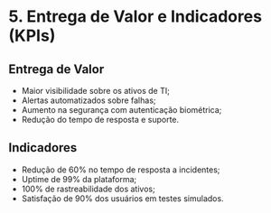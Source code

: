 # 5. Entrega de Valor e Indicadores (KPIs)

## Entrega de Valor
- Maior visibilidade sobre os ativos de TI;
- Alertas automatizados sobre falhas;
- Aumento na segurança com autenticação biométrica;
- Redução do tempo de resposta e suporte.

## Indicadores
- Redução de 60% no tempo de resposta a incidentes;
- Uptime de 99% da plataforma;
- 100% de rastreabilidade dos ativos;
- Satisfação de 90% dos usuários em testes simulados.

